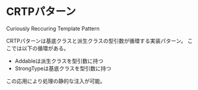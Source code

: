 # CRTPパターン
Curiously Reccuring Template Pattern

CRTPパターンは基底クラスと派生クラスの型引数が循環する実装パターン。
ここでは以下の循環がある。
- Addableは派生クラスを型引数に持つ
- StrongTypeは基底クラスを型引数に持つ

この応用により処理の静的な注入が可能。